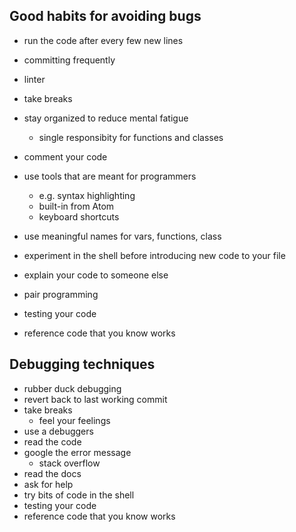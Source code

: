 ## Good habits for avoiding bugs

* run the code after every few new lines
* committing frequently
* linter
* take breaks
* stay organized to reduce mental fatigue
  * single responsibity for functions and classes
* comment your code
* use tools that are meant for programmers
  * e.g. syntax highlighting
  * built-in from Atom
  * keyboard shortcuts

* use meaningful names for vars, functions, class
* experiment in the shell before introducing new code to your file
* explain your code to someone else
* pair programming
* testing your code
* reference code that you know works


## Debugging techniques
* rubber duck debugging
* revert back to last working commit
* take breaks
  * feel your feelings
* use a debuggers
* read the code
* google the error message
  * stack overflow
* read the docs
* ask for help
* try bits of code in the shell
* testing your code
* reference code that you know works








